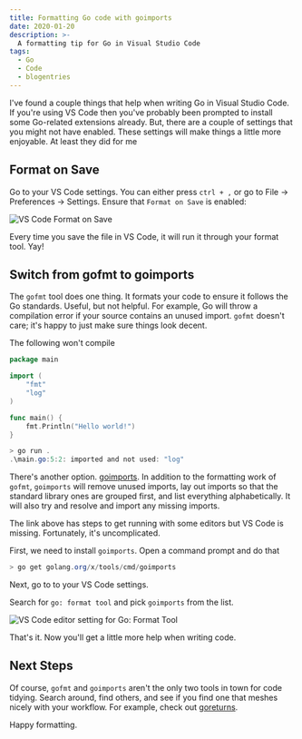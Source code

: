 ```yaml
---
title: Formatting Go code with goimports
date: 2020-01-20
description: >-
  A formatting tip for Go in Visual Studio Code
tags:
  - Go
  - Code
  - blogentries
---
```


I've found a couple things that help when writing Go in Visual Studio Code. If you're using VS Code then you've probably been prompted to install some Go-related extensions already. But, there are a couple of settings that you might not have enabled. These settings will make things a little more enjoyable. At least they did for me

## Format on Save

Go to your VS Code settings. You can either press `ctrl + ,` or go to File -> Preferences -> Settings. Ensure that `Format on Save` is enabled:

![VS Code Format on Save](/img/vscodeformatonsave.png)

Every time you save the file in VS Code, it will run it through your format tool. Yay!

## Switch from gofmt to goimports

The `gofmt` tool does one thing. It formats your code to ensure it follows the Go standards. Useful, but not helpful. For example, Go will throw a compilation error if your source contains an unused import. `gofmt` doesn't care; it's happy to just make sure things look decent.

The following won't compile

```go
package main

import (
	"fmt"
	"log"
)

func main() {
	fmt.Println("Hello world!")
}
```

```powershell
> go run .
.\main.go:5:2: imported and not used: "log"
 ```

There's another option. [goimports](https://godoc.org/golang.org/x/tools/cmd/goimports). In addition to the formatting work of `gofmt`, `goimports` will remove unused imports, lay out imports so that the standard library ones are grouped first, and list everything alphabetically. It will also try and resolve and import any missing imports.

The link above has steps to get running with some editors but VS Code is missing. Fortunately, it's uncomplicated.

First, we need to install `goimports`. Open a command prompt and do that

```powershell
> go get golang.org/x/tools/cmd/goimports
```

Next, go to to your VS Code settings. 

Search for `go: format tool` and pick `goimports` from the list.

![VS Code editor setting for Go: Format Tool](/img/vscodegoformattool.png)

That's it. Now you'll get a little more help when writing code.

## Next Steps

Of course, `gofmt` and `goimports` aren't the only two tools in town for code tidying. Search around, find others, and see if you find one that meshes nicely with your workflow. For example, check out [goreturns](https://github.com/sqs/goreturns).

Happy formatting.